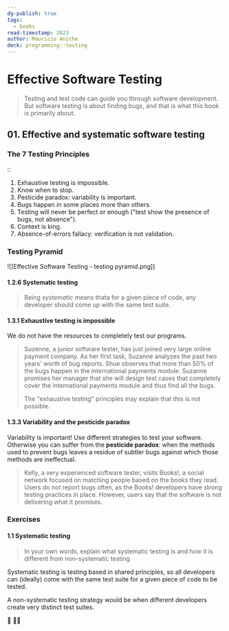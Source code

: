 ```yaml
---
dg-publish: true
tags:
  - books
read-timestamp: 2023
author: Mauricio Aniche
deck: programming::testing
---
```


# Effective Software Testing

> Testing and test code can guide you through software development. But software testing is about finding bugs, and that is what this book is primarily about.

## 01. Effective and systematic software testing

<!-- basicblock-start oid="ObsFgnixHyh7gmmukJ1ekm0T" -->
### The 7 Testing Principles
::
1. Exhaustive testing is impossible.
2. Know when to stop.
3. Pesticide paradox: variability is important.
4. Bugs happen in some places more than others.
5. Testing will never be perfect or enough ("test show the presence of bugs, not absence").
6. Context is king.
7. Absence-of-errors fallacy: verification is not validation.
<!-- basicblock-end -->

### Testing Pyramid

![[Effective Software Testing - testing pyramid.png]]

#### 1.2.6 Systematic testing

> Being *systematic* means thata for a given piece of code, any developer should come up with the same test suite.

#### 1.3.1 Exhaustive testing is impossible

We do not have the resources to completely test our programs.

> Suzenne, a junior software tester, has just joined  very large online payment company. As her first task, Suzanne analyzes the past two years' worth of bug reports. Shue observes that more than 50% of the bugs happen in the international payments module. Suzanne promises her manager that she will design test cases that completely cover the international payments module and thus find all the bugs.
> 
> The "exhaustive testing" principles may explain that this is not possible.

#### 1.3.3 Variability and the pesticide paradox

Variability is important! Use different strategies to test your software. Otherwise you can suffer from the **pesticide paradox**: when the methods used to prevent bugs leaves a residue of subtler bugs against which those methods are ineffectual.

> Kelly, a very experienced software tester, visits Books!, a social network focused on matching people based on the books they read. Users do not report bugs often, as the Books! developers have strong testing practices in place. However, users say that the software is not delivering what it promises.

### Exercises

#### 1.1 Systematic testing

> In your own words, explain what systematic testing is and how it is different from non-systematic testing

Systematic testing is testing based in shared principles, so all developers can (ideally) come with the same test suite for a given piece of code to be tested.

A non-systematic testing strategy would be when different developers create very distinct test suites.

🚧
👷‍♂️